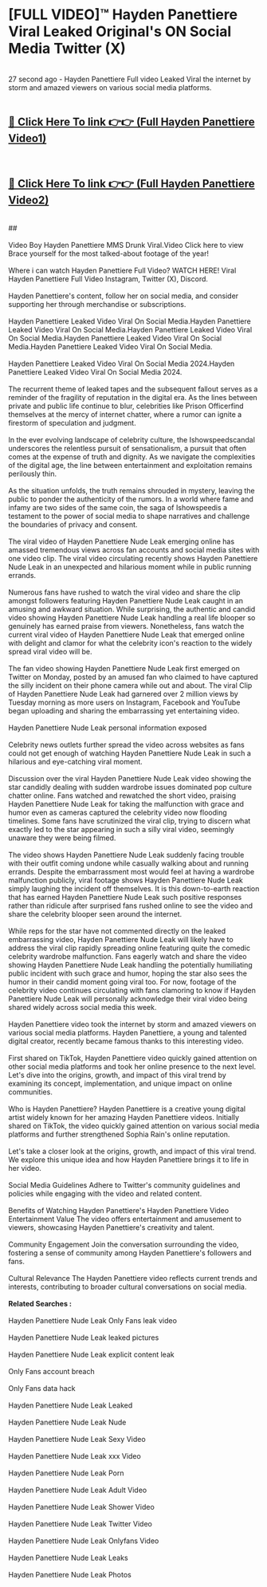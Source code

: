 # [FULL VIDEO]™ Hayden Panettiere Viral Leaked Original's ON Social Media Twitter (X) <br>
<br>
27 second ago - Hayden Panettiere Full video Leaked Viral the internet by storm and amazed viewers on various social media platforms.<br>

 <br>

##  <a href="https://play.123hd.live?title=Full Hayden_Panettiere&ref=git">🔴 Click Here To link 👉👉 (Full Hayden Panettiere Video1)</a><br>
  <br>

##  <a href="https://play.123hd.live?title=Full Hayden_Panettiere&ref=git">🔴 Click Here To link 👉👉 (Full Hayden Panettiere Video2)</a><br>
  <br>
  ##


  <br>

  <br>
Video Boy Hayden Panettiere MMS Drunk Viral.Video Click here to view Brace yourself for the most talked-about footage of the year!
<br><br>
Where i can watch Hayden Panettiere Full Video? WATCH HERE! Viral Hayden Panettiere Full Video Instagram, Twitter (X), Discord.
<br><br>
Hayden Panettiere's content, follow her on social media, and consider supporting her through merchandise or subscriptions.
<br><br>
Hayden Panettiere Leaked Video Viral On Social Media.Hayden Panettiere Leaked Video Viral On Social Media.Hayden Panettiere Leaked Video Viral On Social Media.Hayden Panettiere Leaked Video Viral On Social Media.Hayden Panettiere Leaked Video Viral On Social Media.
<br><br>
Hayden Panettiere Leaked Video Viral On Social Media 2024.Hayden Panettiere Leaked Video Viral On Social Media 2024.
<br><br>
The recurrent theme of leaked tapes and the subsequent fallout serves as a reminder of the fragility of reputation in the digital era. As the lines between private and public life continue to blur, celebrities like Prison Officerfind themselves at the mercy of internet chatter, where a rumor can ignite a firestorm of speculation and judgment.
<br><br>
In the ever evolving landscape of celebrity culture, the Ishowspeedscandal underscores the relentless pursuit of sensationalism, a pursuit that often comes at the expense of truth and dignity. As we navigate the complexities of the digital age, the line between entertainment and exploitation remains perilously thin.
<br><br>
As the situation unfolds, the truth remains shrouded in mystery, leaving the public to ponder the authenticity of the rumors. In a world where fame and infamy are two sides of the same coin, the saga of Ishowspeedis a testament to the power of social media to shape narratives and challenge the boundaries of privacy and consent.
<br><br>
The viral video of Hayden Panettiere Nude Leak emerging online has amassed tremendous views across fan accounts and social media sites with one video clip. The viral video circulating recently shows Hayden Panettiere Nude Leak in an unexpected and hilarious moment while in public running errands.
<br><br>
Numerous fans have rushed to watch the viral video and share the clip amongst followers featuring Hayden Panettiere Nude Leak caught in an amusing and awkward situation. While surprising, the authentic and candid video showing Hayden Panettiere Nude Leak handling a real life blooper so genuinely has earned praise from viewers. Nonetheless, fans watch the current viral video of Hayden Panettiere Nude Leak that emerged online with delight and clamor for what the celebrity icon's reaction to the widely spread viral video will be.
<br><br>
The fan video showing Hayden Panettiere Nude Leak first emerged on Twitter on Monday, posted by an amused fan who claimed to have captured the silly incident on their phone camera while out and about. The viral Clip of Hayden Panettiere Nude Leak had garnered over 2 million views by Tuesday morning as more users on Instagram, Facebook and YouTube began uploading and sharing the embarrassing yet entertaining video.
<br><br>
Hayden Panettiere Nude Leak personal information exposed
<br><br>
Celebrity news outlets further spread the video across websites as fans could not get enough of watching Hayden Panettiere Nude Leak in such a hilarious and eye-catching viral moment.
<br><br>
Discussion over the viral Hayden Panettiere Nude Leak video showing the star candidly dealing with sudden wardrobe issues dominated pop culture chatter online. Fans watched and rewatched the short video, praising Hayden Panettiere Nude Leak for taking the malfunction with grace and humor even as cameras captured the celebrity video now flooding timelines. Some fans have scrutinized the viral clip, trying to discern what exactly led to the star appearing in such a silly viral video, seemingly unaware they were being filmed.
<br><br>
The video shows Hayden Panettiere Nude Leak suddenly facing trouble with their outfit coming undone while casually walking about and running errands. Despite the embarrassment most would feel at having a wardrobe malfunction publicly, viral footage shows Hayden Panettiere Nude Leak simply laughing the incident off themselves. It is this down-to-earth reaction that has earned Hayden Panettiere Nude Leak such positive responses rather than ridicule after surprised fans rushed online to see the video and share the celebrity blooper seen around the internet.
<br><br>
While reps for the star have not commented directly on the leaked embarrassing video, Hayden Panettiere Nude Leak will likely have to address the viral clip rapidly spreading online featuring quite the comedic celebrity wardrobe malfunction. Fans eagerly watch and share the video showing Hayden Panettiere Nude Leak handling the potentially humiliating public incident with such grace and humor, hoping the star also sees the humor in their candid moment going viral too. For now, footage of the celebrity video continues circulating with fans clamoring to know if Hayden Panettiere Nude Leak will personally acknowledge their viral video being shared widely across social media this week.
<br><br>
Hayden Panettiere video took the internet by storm and amazed viewers on various social media platforms. Hayden Panettiere, a young and talented digital creator, recently became famous thanks to this interesting video.
<br><br>
First shared on TikTok, Hayden Panettiere video quickly gained attention on other social media platforms and took her online presence to the next level. Let's dive into the origins, growth, and impact of this viral trend by examining its concept, implementation, and unique impact on online communities.
<br><br>
Who is Hayden Panettiere? Hayden Panettiere is a creative young digital artist widely known for her amazing Hayden Panettiere videos. Initially shared on TikTok, the video quickly gained attention on various social media platforms and further strengthened Sophia Rain's online reputation.
<br><br>
Let's take a closer look at the origins, growth, and impact of this viral trend. We explore this unique idea and how Hayden Panettiere brings it to life in her video.
<br><br>
Social Media Guidelines Adhere to Twitter's community guidelines and policies while engaging with the video and related content.
<br><br>
Benefits of Watching Hayden Panettiere's Hayden Panettiere Video Entertainment Value The video offers entertainment and amusement to viewers, showcasing Hayden Panettiere's creativity and talent.
<br><br>
Community Engagement Join the conversation surrounding the video, fostering a sense of community among Hayden Panettiere's followers and fans.
<br><br>
Cultural Relevance The Hayden Panettiere video reflects current trends and interests, contributing to broader cultural conversations on social media.
<br><br>
<strong>Related Searches :</strong>
<br><br>
Hayden Panettiere Nude Leak Only Fans leak video
<br><br>
Hayden Panettiere Nude Leak leaked pictures
<br><br>
Hayden Panettiere Nude Leak explicit content leak
<br><br>
Only Fans account breach
<br><br>
Only Fans data hack
<br><br>
Hayden Panettiere Nude Leak Leaked
<br><br>
Hayden Panettiere Nude Leak Nude
<br><br>
Hayden Panettiere Nude Leak Sexy Video
<br><br>
Hayden Panettiere Nude Leak xxx Video
<br><br>
Hayden Panettiere Nude Leak Porn
<br><br>
Hayden Panettiere Nude Leak Adult Video
<br><br>
Hayden Panettiere Nude Leak Shower Video
<br><br>
Hayden Panettiere Nude Leak Twitter Video
<br><br>
Hayden Panettiere Nude Leak Onlyfans Video
<br><br>
Hayden Panettiere Nude Leak Leaks
<br><br>
Hayden Panettiere Nude Leak Photos